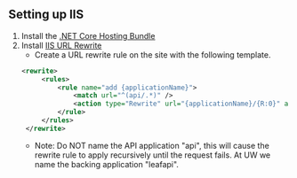 ## Setting up IIS

1) Install the [.NET Core Hosting Bundle](https://docs.microsoft.com/en-us/aspnet/core/host-and-deploy/iis/?view=aspnetcore-2.2)
2) Install [IIS URL Rewrite](https://www.iis.net/downloads/microsoft/url-rewrite)
   - Create a URL rewrite rule on the site with the following template.
   ```xml
   <rewrite>
        <rules>
            <rule name="add {applicationName}">
                <match url="^(api/.*)" />
                <action type="Rewrite" url="{applicationName}/{R:0}" appendQueryString="false" logRewrittenUrl="true" />
            </rule>
        </rules>
    </rewrite>
   ```
   - Note: Do NOT name the API application "api", this will cause the rewrite rule to apply recursively until the request fails. At UW we name the backing application "leafapi".